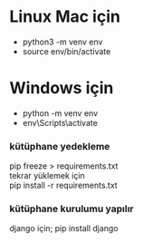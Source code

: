 # Linux Mac için
* python3 -m venv env
* source env/bin/activate
# Windows için
* python -m venv env
* env\Scripts\activate
###  kütüphane yedekleme
pip freeze > requirements.txt<br>
tekrar yüklemek için<br>
pip install -r requirements.txt<br>
###  kütüphane kurulumu yapılır
django için; pip install django